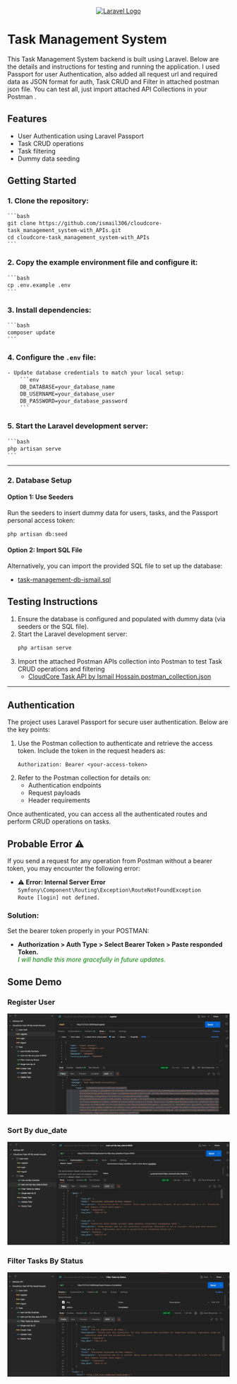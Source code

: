 <p align="center"><a href="https://laravel.com" target="_blank"><img src="https://raw.githubusercontent.com/laravel/art/master/logo-lockup/5%20SVG/2%20CMYK/1%20Full%20Color/laravel-logolockup-cmyk-red.svg" width="400" alt="Laravel Logo"></a></p>

# Task Management System

This Task Management System backend is built using Laravel. Below are the details and instructions for testing and running the application. I used Passport for user Authentication, also added all request url and required data as JSON format for auth, Task CRUD and Filter in attached postman json file.
You can test all, just import attached API Collections in your Postman .

## Features
- User Authentication using Laravel Passport
- Task CRUD operations
- Task filtering
- Dummy data seeding

## Getting Started

### 1. Clone the repository:
    ```bash
    git clone https://github.com/ismail306/cloudcore-task_management_system-with_APIs.git
    cd cloudcore-task_management_system-with_APIs
    ```

### 2. Copy the example environment file and configure it:
    ```bash
    cp .env.example .env
    ```

### 3. Install dependencies:
    ```bash
    composer update
    ```

### 4. Configure the `.env` file:
    - Update database credentials to match your local setup:
        ```env
        DB_DATABASE=your_database_name
        DB_USERNAME=your_database_user
        DB_PASSWORD=your_database_password
        ```
### 5. Start the Laravel development server:
    ```bash
    php artisan serve
    ```
---

### 2. Database Setup

#### Option 1: Use Seeders
Run the seeders to insert dummy data for users, tasks, and the Passport personal access token:
```bash
php artisan db:seed
```

#### Option 2: Import SQL File

Alternatively, you can import the provided SQL file to set up the database:

- [task-management-db-ismail.sql](task-management-db-ismail.sql)


## Testing Instructions

1. Ensure the database is configured and populated with dummy data (via seeders or the SQL file).
2. Start the Laravel development server:
    ```bash
    php artisan serve
    ```
3. Import the attached Postman APIs collection into Postman to test Task CRUD operations and filtering
    - [CloudCore Task API by Ismail Hossain.postman_collection.json](public/CloudCore%20Task%20API%20By%20Ismail%20Hossain.postman_collection.json)


---

## Authentication

The project uses Laravel Passport for secure user authentication. Below are the key points:

1. Use the Postman collection to authenticate and retrieve the access token. Include the token in the request headers as:
    ```
    Authorization: Bearer <your-access-token>
    ```
2. Refer to the Postman collection for details on:
    - Authentication endpoints
    - Request payloads
    - Header requirements

Once authenticated, you can access all the authenticated routes and perform CRUD operations on tasks.


## Probable Error ⚠️
If you send a request for any operation from Postman without a bearer token, you may encounter the following error:

- ⚠️ **Error: Internal Server Error**  
  `Symfony\Component\Routing\Exception\RouteNotFoundException`  
  `Route [login] not defined.`

### Solution:
Set the bearer token properly in your POSTMAN:
- **Authorization > Auth Type > Select Bearer Token > Paste responded Token.**  
<span style="color: green;">_I will handle this more gracefully in future updates._</span>


## Some Demo 

### Register User
![Postman Demo 1](public/postManDemo1.jpg)

### Sort By due_date
![Postman Demo 2](public/postManDemo2.jpg)

### Filter Tasks By Status
![Postman Demo 3](public/postManDemo3.jpg)



